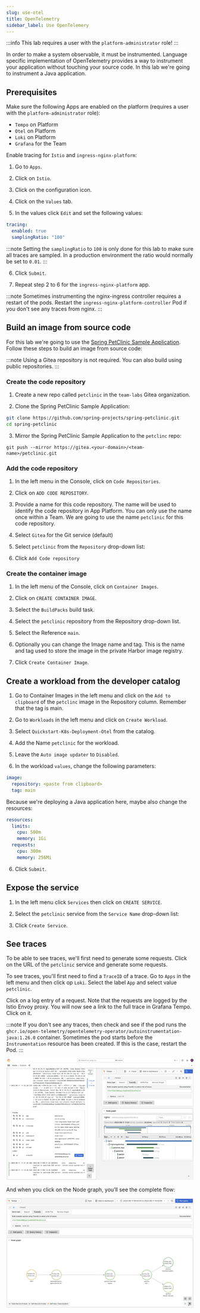 ```yaml
---
slug: use-otel
title: OpenTelemetry
sidebar_label: Use OpenTelemery
---
```


:::info
This lab requires a user with the `platform-administrator` role!
:::

In order to make a system observable, it must be instrumented. Language specific implementation of OpenTelemetry provides a way to instrument your application without touching your source code. In this lab we're going to instrument a Java application.

## Prerequisites

Make sure the following Apps are enabled on the platform (requires a user with the `platform-administrator` role): 

- `Tempo` on Platform
- `Otel` on Platform
- `Loki` on Platform
- `Grafana` for the Team

Enable tracing for `Istio` and `ingress-nginx-platform`:

1. Go to `Apps`.

2. Click on `Istio`.

3. Click on the configuration icon.

4. Click on the `Values` tab.

5. In the values click `Edit` and set the following values:

```yaml
tracing:
  enabled: true
  samplingRatio: "100"
```

:::note
Setting the `samplingRatio` to `100` is only done for this lab to make sure all traces are sampled. In a production environment the ratio would normally be set to `0.01`.
:::

6. Click `Submit`.

7. Repeat step 2 to 6 for the `ingress-nginx-platform` app.

:::note
Sometimes instrumenting the nginx-ingress controller requires a restart of the pods. Restart the `ingress-nginx-platform-controller` Pod if you don't see any traces from nginx.
:::

## Build an image from source code

For this lab we're going to use the [Spring PetClinic Sample Application](https://github.com/spring-projects/spring-petclinic). Follow these steps to build an image from source code:

:::note
Using a Gitea repository is not required. You can also build using public repositories.
:::

### Create the code repository

1. Create a new repo called `petclinic` in the `team-labs` Gitea organization.

2. Clone the Spring PetClinic Sample Application:

```bash
git clone https://github.com/spring-projects/spring-petclinic.git
cd spring-petclinic
```

3. Mirror the Spring PetClinic Sample Application to the `petclinc` repo:

```
git push --mirror https://gitea.<your-domain>/<team-name>/petclinic.git
```

### Add the code repository

1. In the left menu in the Console, click on `Code Repositories`.

2. Click on `ADD CODE REPOSITORY`.

3. Provide a name for this code repository. The name will be used to identify the code repository in App Platform. You can only use the name once within a Team. We are going to use the name `petclinic` for this code repository.

4. Select `Gitea` for the Git service (default)

5. Select `petclinic` from the `Repository` drop-down list:

6. Click `Add Code repository`

### Create the container image

1. In the left menu of the Console, click on `Container Images`.

2. Click on `CREATE CONTAINER IMAGE`.

3. Select the `BuildPacks` build task.

4. Select the `petclinic` repository from the Repository drop-down list.

5. Select the Reference `main`.

6. Optionally you can change the Image name and tag. This is the name and tag used to store the image in the private Harbor image registry.

7. Click `Create Container Image`.

## Create a workload from the developer catalog

1. Go to Container Images in the left menu and click on the `Add to clipboard` of the `petclinc` image in the Repository column. Remember that the tag is main.

2. Go to `Workloads` in the left menu and click on `Create Workload`.

3. Select `Quickstart-K8s-Deployment-Otel` from the catalog.

4. Add the Name `petclinic` for the workload.

5. Leave the `Auto image updater` to `Disabled`.

6. In the workload `values`, change the following parameters:

```yaml
image:
  repository: <paste from clipboard>
  tag: main
```

Because we're deploying a Java application here, maybe also change the resources:

```yaml
resources:
  limits:
    cpu: 500m
    memory: 1Gi
  requests:
    cpu: 300m
    memory: 256Mi
```

6. Click `Submit`.

## Expose the service

1. In the left menu click `Services` then click on `CREATE SERVICE`.

2. Select the `petclinic` service from the `Service Name` drop-down list:

4. Click `Create Service`.

## See traces

To be able to see traces, we'll first need to generate some requests. Click on the URL of the `petclinic` service and generate some requests.

To see traces, you'll first need to find a `TraceID` of a trace. Go to `Apps` in the left menu and then click op `Loki`. Select the label `App` and select value `petclinic`.

Click on a log entry of a request. Note that the requests are logged by the Istio Envoy proxy. You will now see a link to the full trace in Grafana Tempo. Click on it.

:::note
If you don't see any traces, then check and see if the pod runs the `ghcr.io/open-telemetry/opentelemetry-operator/autoinstrumentation-java:1.26.0` container. Sometimes the pod starts before the `Instrumentation` resource has been created. If this is the case, restart the Pod.
:::

![Team apps](../../img/traces-loki.png)

And when you click on the Node graph, you’ll see the complete flow:

![Team apps](../../img/traces-loki-nodes.png)
